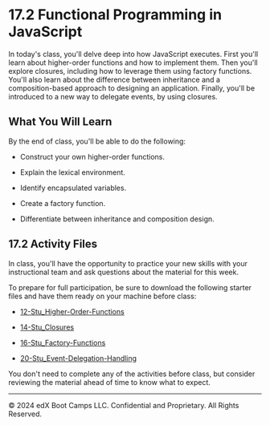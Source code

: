 # 17.2 Functional Programming in JavaScript
In today's class, you'll delve deep into how JavaScript executes. First you'll learn about higher-order functions and how to implement them. Then you'll explore closures, including how to leverage them using factory functions. You'll also learn about the difference between inheritance and a composition-based approach to designing an application. Finally, you'll be introduced to a new way to delegate events, by using closures.

## What You Will Learn
By the end of class, you'll be able to do the following:

* Construct your own higher-order functions.

* Explain the lexical environment.

* Identify encapsulated variables.

* Create a factory function.

* Differentiate between inheritance and composition design.

## 17.2 Activity Files
In class, you'll have the opportunity to practice your new skills with your instructional team and ask questions about the material for this week.

To prepare for full participation, be sure to download the following starter files and have them ready on your machine before class:

* [12-Stu_Higher-Order-Functions](https://static.fullstack-bootcamp.com/lesson-files/17-CS/12-Stu_Higher-Order-Functions.zip)

* [14-Stu_Closures](https://static.fullstack-bootcamp.com/lesson-files/17-CS/14-Stu_Closures.zip)

* [16-Stu_Factory-Functions](https://static.fullstack-bootcamp.com/lesson-files/17-CS/16-Stu_Factory-Functions.zip)

* [20-Stu_Event-Delegation-Handling](https://static.fullstack-bootcamp.com/lesson-files/17-CS/20-Stu_Event-Delegation-Handling.zip)

You don't need to complete any of the activities before class, but consider reviewing the material ahead of time to know what to expect.

---
© 2024 edX Boot Camps LLC. Confidential and Proprietary. All Rights Reserved.